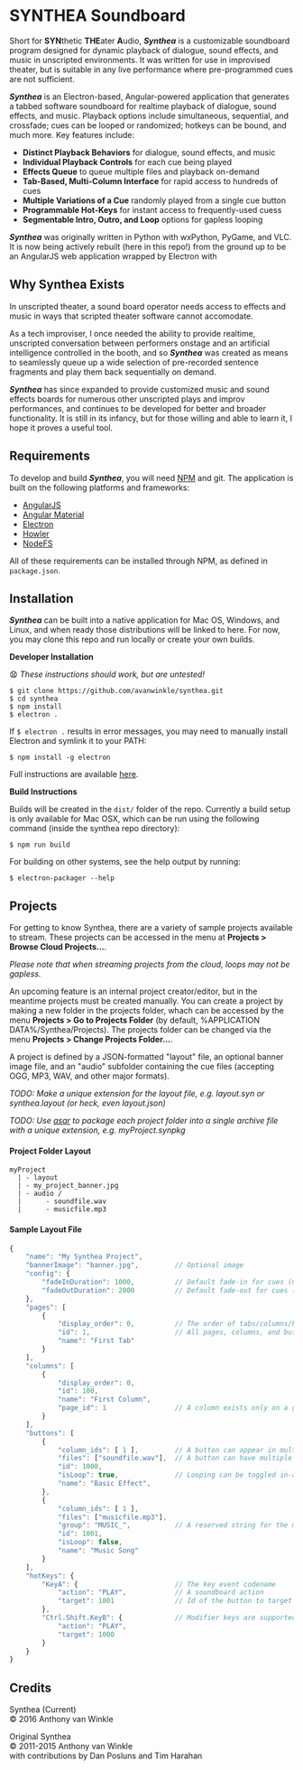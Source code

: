 # SYNTHEA Soundboard

Short for **SYN**thetic **THE**ater **A**udio, ***Synthea*** is a customizable soundboard program designed for dynamic playback of
dialogue, sound effects, and music in unscripted environments. It was written for use in improvised theater, but
is suitable in any live performance where pre-programmed cues are not sufficient.

***Synthea*** is an Electron-based, Angular-powered application that generates a tabbed software soundboard for realtime playback of dialogue,
sound effects, and music. Playback options include simultaneous, sequential, and crossfade; cues can be looped or
randomized; hotkeys can be bound, and much more. Key features include:

 - **Distinct Playback Behaviors** for dialogue, sound effects, and music
 - **Individual Playback Controls** for each cue being played
 - **Effects Queue** to queue multiple files and playback on-demand
 - **Tab-Based, Multi-Column Interface** for rapid access to hundreds of cues
 - **Multiple Variations of a Cue** randomly played from a single cue button
 - **Programmable Hot-Keys** for instant access to frequently-used cuess
 - **Segmentable Intro, Outro, and Loop** options for gapless looping

***Synthea*** was originally written in Python with wxPython, PyGame, and VLC. It is
now being actively rebuilt (here in this repo!) from the ground up to be an AngularJS web application wrapped by Electron with

## Why Synthea Exists

In unscripted theater, a sound board operator needs access to effects and music in ways that
scripted theater software cannot accomodate.

As a tech improviser, I once needed the ability to provide realtime, unscripted conversation
between performers onstage and an artificial intelligence controlled in the booth, and so ***Synthea*** was
created as means to seamlessly queue up a wide selection of pre-recorded sentence fragments and play them
back sequentially on demand.

***Synthea*** has since expanded to provide customized music and sound effects boards for numerous other
unscripted plays and improv performances, and continues to be developed for better and broader functionality.
It is still in its infancy, but for those willing and able to learn it, I hope it proves a useful tool.

## Requirements

To develop and build ***Synthea***, you will need [NPM](https://www.npmjs.com/) and git. The application is built on the following platforms and frameworks:
 - [AngularJS](https://angularjs.org/)
 - [Angular Material](https://material.angularjs.org/)
 - [Electron](http://electron.atom.io/)
 - [Howler](https://howlerjs.com/)
 - [NodeFS](https://nodejs.org/api/fs.html)

 All of these requirements can be installed through NPM, as defined in `package.json`.

## Installation

***Synthea*** can be built into a native application for Mac OS, Windows, and Linux, and when ready
those distributions will be linked to here. For now, you may clone this repo and run locally
or create your own builds.


**Developer Installation**

:anguished: _These instructions should work, but are untested!_
```
$ git clone https://github.com/avanwinkle/synthea.git
$ cd synthea
$ npm install
$ electron .
```
If ```$ electron .``` results in error messages, you may need to manually install Electron and symlink it to your PATH:

```$ npm install -g electron```

Full instructions are available [here](https://www.npmjs.com/package/electron).

**Build Instructions**

Builds will be created in the `dist/` folder of the repo. Currently a build setup is only available for Mac OSX, which can be run using the following command (inside the synthea repo directory):

```$ npm run build```

For building on other systems, see the help output by running:

```$ electron-packager --help```

## Projects

For getting to know Synthea, there are a variety of sample projects available to stream. These
projects can be accessed in the menu at **Projects > Browse Cloud Projects...**.

_Please note that when streaming projects from the cloud, loops may not be gapless._

An upcoming feature is an internal project creator/editor, but in the meantime projects
must be created manually. You can create a project by making a new folder in the projects folder, whach can be accessed by the menu **Projects > Go to Projects Folder** (by default, %APPLICATION DATA%/Synthea/Projects). The projects folder can be changed via the menu **Projects > Change Projects Folder...**.

A project is defined by a JSON-formatted "layout" file, an optional banner image file, and an "audio" subfolder containing the cue files (accepting OGG, MP3, WAV, and other major formats).

_TODO: Make a unique extension for the layout file, e.g. layout.syn or synthea.layout (or heck, even layout.json)_

_TODO: Use [asar](https://www.npmjs.com/package/asar) to package each project folder into a single archive file with a unique extension, e.g. myProject.synpkg_

#### Project Folder Layout
```
myProject
  | - layout
  | - my_project_banner.jpg
  | - audio /
  |      - soundfile.wav
  |      - musicfile.mp3
```

#### Sample Layout File

```javascript
{
    "name": "My Synthea Project",
    "bannerImage": "banner.jpg",         // Optional image
    "config": {
        "fadeInDuration": 1000,          // Default fade-in for cues (ms)
        "fadeOutDuration": 2000          // Default fade-out for cues (ms)
    },
    "pages": [
        {
            "display_order": 0,          // The order of tabs/columns/buttons is user-configurable
            "id": 1,                     // All pages, columns, and buttons should have unique ids
            "name": "First Tab"
        }
    ],
    "columns": [
        {
            "display_order": 0,
            "id": 100,
            "name": "First Column",
            "page_id": 1                 // A column exists only on a given page, tracked by id
        }
    ],
    "buttons": [
        {
            "column_ids": [ 1 ],         // A button can appear in multiple columns, even pages
            "files": ["soundfile.wav"],  // A button can have multiple cue files
            "id": 1000,
            "isLoop": true,              // Looping can be toggled in-app, but cues can be preset
            "name": "Basic Effect",
        },
        {
            "column_ids": [ 1 ],
            "files": ["musicfile.mp3"],
            "group": "MUSIC_",           // A reserved string for the music category
            "id": 1001,
            "isLoop": false,
            "name": "Music Song"
        }
    ],
    "hotKeys": {
        "KeyA": {                        // The key event codename
            "action": "PLAY",            // A soundboard action
            "target": 1001               // Id of the button to target
        },
        "Ctrl.Shift.KeyB": {             // Modifier keys are supported
            "action": "PLAY",
            "target": 1000
        }
    }
}
```


## Credits

Synthea (Current)<br/>
&copy; 2016 Anthony van Winkle

Original Synthea<br/>&copy; 2011-2015 Anthony van Winkle<br/>with contributions by Dan Posluns and Tim Harahan
